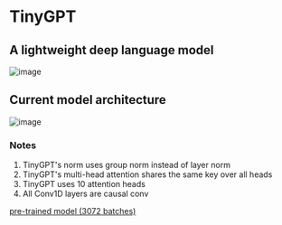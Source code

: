 # TinyGPT

## A lightweight deep language model

![image](https://github.com/jessiepathfinder/TinyGPT/assets/55774978/47448f3f-65c8-4088-910e-d31701296108)

## Current model architecture
![image](https://github.com/jessiepathfinder/TinyGPT/assets/55774978/1f5c0f59-e8ff-4400-9332-205daa759547)


### Notes
1. TinyGPT's norm uses group norm instead of layer norm
2. TinyGPT's multi-head attention shares the same key over all heads
3. TinyGPT uses 10 attention heads
4. All Conv1D layers are causal conv



[pre-trained model (3072 batches)](https://www.mediafire.com/file/5f1ld5r2yqnsdsg/TinyGPT.Pretrained.7z/file)
